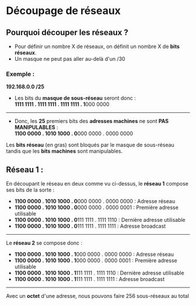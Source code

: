 # Découpage de réseaux

## Pourquoi découper les réseaux ?

- Pour définir un nombre X de réseaux, on définit un nombre X de **bits réseaux**.
- Un masque ne peut pas aller au-delà d'un /30
### Exemple :

**192.168.0.0 /25**  

- Les bits du **masque de sous-réseau** seront donc :  
 **1111 1111 . 1111 1111 . 1111 1111 . 1**000 0000

 ---

- Donc, les **25** premiers bits des **adresses machines** ne sont **PAS MANIPULABLES** :  
**1100 0000 . 1010 1000 . 0**000 0000 . 0000 0000


Les **bits réseau** (en gras) sont bloqués par le masque de sous-réseau tandis que les **bits machines** sont manipulables.

## Réseau 1 :

En découpant le réseau en deux comme vu ci-dessus, le **réseau 1** compose ses bits de la sorte :

- **1100 0000 . 1010 1000 . 0**000 0000 . 0000 0000 : Adresse réseau
- **1100 0000 . 1010 1000 . 0**000 0000 . 0000 0001 : Première adresse utilisable
- **1100 0000 . 1010 1000 . 0**111 1111 . 1111 1110 : Dernière adresse utilisable
- **1100 0000 . 1010 1000 . 0**111 1111 . 1111 1111 : Adresse broadcast
---
Le **réseau 2** se compose donc :

- **1100 0000 . 1010 1000 . 1**000 0000 . 0000 0000 : Adresse réseau
- **1100 0000 . 1010 1000 . 1**000 0000 . 0000 0001 : Première adresse utilisable
- **1100 0000 . 1010 1000 . 1**111 1111 . 1111 1110 : Dernière adresse utilisable
- **1100 0000 . 1010 1000 . 1**111 1111 . 1111 1111 : Adresse broadcast
---



Avec un **octet** d'une adresse, nous pouvons faire 256 sous-réseaux au total


